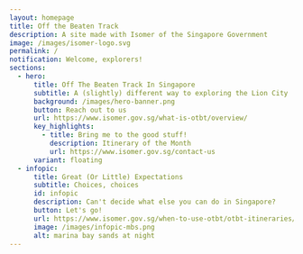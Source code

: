 ```yaml
---
layout: homepage
title: Off the Beaten Track
description: A site made with Isomer of the Singapore Government
image: /images/isomer-logo.svg
permalink: /
notification: Welcome, explorers!
sections:
  - hero:
      title: Off The Beaten Track In Singapore
      subtitle: A (slightly) different way to exploring the Lion City
      background: /images/hero-banner.png
      button: Reach out to us
      url: https://www.isomer.gov.sg/what-is-otbt/overview/
      key_highlights:
        - title: Bring me to the good stuff!
          description: Itinerary of the Month
          url: https://www.isomer.gov.sg/contact-us
      variant: floating
  - infopic:
      title: Great (Or Little) Expectations
      subtitle: Choices, choices
      id: infopic
      description: Can't decide what else you can do in Singapore?
      button: Let's go!
      url: https://www.isomer.gov.sg/when-to-use-otbt/otbt-itineraries/
      image: /images/infopic-mbs.png
      alt: marina bay sands at night
---
```

